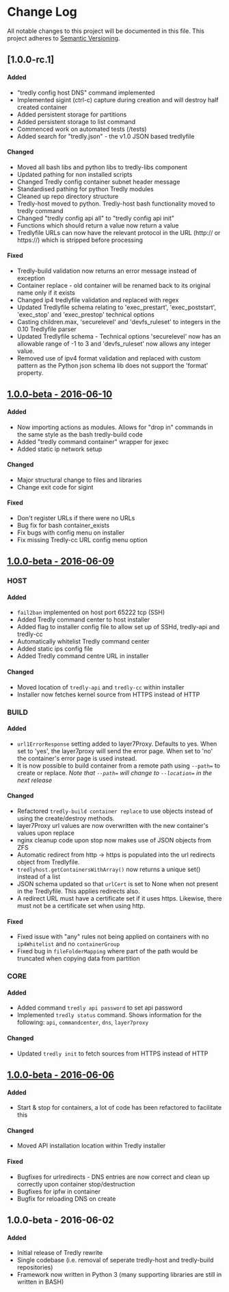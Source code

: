 # Change Log
All notable changes to this project will be documented in this file.
This project adheres to [Semantic Versioning](http://semver.org/).

## [1.0.0-rc.1]
#### Added
- "tredly config host DNS" command implemented
- Implemented sigint (ctrl-c) capture during creation and will destroy half created container
- Added persistent storage for partitions
- Added persistent storage to list command
- Commenced work on automated tests (/tests)
- Added search for "tredly.json" - the v1.0 JSON based tredlyfile

#### Changed
- Moved all bash libs and python libs to tredly-libs component
- Updated pathing for non installed scripts
- Changed Tredly config container subnet header message
- Standardised pathing for python Tredly modules
- Cleaned up repo directory structure
- Tredly-host moved to python. Tredly-host bash functionality moved to tredly command
- Changed "tredly config api all" to "tredly config api init"
- Functions which should return a value now return a value
- Tredlyfile URLs can now have the relevant protocol in the URL (http:// or https://) which is stripped before processing

#### Fixed
- Tredly-build validation now returns an error message instead of exception
- Container replace - old container will be renamed back to its original name only if it exists
- Changed ip4 tredlyfile validation and replaced with regex
- Updated Tredlyfile schema relating to 'exec_prestart', 'exec_poststart', 'exec_stop' and 'exec_prestop' technical options
- Casting children.max, 'securelevel' and 'devfs_ruleset' to integers in the 0.10 Tredlyfile parser
- Updated Tredlyfile schema - Technical options 'securelevel' now has an allowable range of -1 to 3 and 'devfs_ruleset' now allows any integer value.
- Removed use of ipv4 format validation and replaced with custom pattern as the Python json schema lib does not support the 'format' property.

## [1.0.0-beta - 2016-06-10]
#### Added
- Now importing actions as modules. Allows for "drop in" commands in the same style as the bash tredly-build code
- Added "tredly command container" wrapper for jexec
- Added static ip network setup

#### Changed
- Major structural change to files and libraries
- Change exit code for sigint

#### Fixed
- Don't register URLs if there were no URLs
- Bug fix for bash container_exists
- Fix bugs with config menu on installer
- Fix missing Tredly-cc URL config menu option

## [1.0.0-beta - 2016-06-09]
### HOST
#### Added
- `fail2ban` implemented on host port 65222 tcp (SSH)
- Added Tredly command center to host installer
- Added flag to installer config file to allow set up of SSHd, tredly-api and tredly-cc
- Automatically whitelist Tredly command center
- Added static ips config file
- Added Tredly command centre URL in installer

#### Changed
- Moved location of `tredly-api` and `tredly-cc` within installer
- Installer now fetches kernel source from HTTPS instead of HTTP

### BUILD
#### Added
- `url1ErrorResponse` setting added to layer7Proxy. Defaults to yes. When set to 'yes', the layer7proxy will send the error page. When set to 'no' the container's error page is used instead.
- It is now possible to build container from a remote path using `--path=` to create or replace. _Note that `--path=` will change to `--location=` in the next release_

#### Changed
- Refactored `tredly-build container replace` to use objects instead of using the create/destroy methods.
- layer7Proxy url values are now overwritten with the new container's values upon replace
- nginx cleanup code upon stop now makes use of JSON objects from ZFS
- Automatic redirect from http -> https is populated into the url redirects object from Tredlyfile.
- `tredlyhost.getContainersWithArray()` now returns a unique set() instead of a list
- JSON schema updated so that `urlCert` is set to None when not present in the Tredlyfile. This applies redirects also.
- A redirect URL must have a certificate set if it uses https. Likewise, there must not be a certificate set when using http.

#### Fixed
- Fixed issue with "any" rules not being applied on containers with no `ip4Whitelist` and no `containerGroup`
- Fixed bug in `fileFolderMapping` where part of the path would be truncated when copying data from partition

### CORE
#### Added
- Added command `tredly api password` to set api password
- Implemented `tredly status` command. Shows information for the following: `api`, `commandcenter`, `dns`, `layer7proxy`

#### Changed
- Updated `tredly init` to fetch sources from HTTPS instead of HTTP

## [1.0.0-beta - 2016-06-06]
#### Added
- Start & stop for containers, a lot of code has been refactored to facilitate this

#### Changed
- Moved API installation location within Tredly installer

#### Fixed
- Bugfixes for urlredirects - DNS entries are now correct and clean up correctly upon container stop/destruction
- Bugfixes for ipfw in container
- Bugfix for reloading DNS on create

## 1.0.0-beta - 2016-06-02
#### Added
- Initial release of Tredly rewrite
- Single codebase (i.e. removal of seperate tredly-host and tredly-build repositories)
- Framework now written in Python 3 (many supporting libraries are still in written in BASH)

[1.0.0-beta - 2016-06-10]: https://github.com/tredly/tredly/compare/v1.0.0-beta-160609...v1.0.0-beta-160610
[1.0.0-beta - 2016-06-09]: https://github.com/tredly/tredly/compare/v1.0.0-beta-160606...v1.0.0-beta-160609
[1.0.0-beta - 2016-06-06]: https://github.com/tredly/tredly/compare/v1.0.0-beta...v1.0.0-beta-160606
